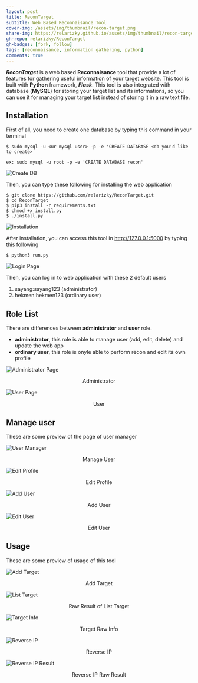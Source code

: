 ```yaml
---
layout: post
title: ReconTarget
subtitle: Web Based Reconnaisance Tool
cover-img: /assets/img/thumbnail/recon-target.png
share-img: https://relarizky.github.io/assets/img/thumbnail/recon-target.png
gh-repo: relarizky/ReconTarget
gh-badges: [fork, follow]
tags: [reconnaisance, information gathering, python]
comments: true
---
```


***ReconTarget*** is a web based __Reconnaisance__ tool that provide a lot of features for gathering useful information of your target website. This tool is built with __Python__ framework, ***Flask***. This tool is also integrated with database (__MySQL__) for storing your target list and its informations, so you can use it for managing your target list instead of storing it in a raw text file.

## Installation

First of all, you need to create one database by typing this command in your terminal

```
$ sudo mysql -u <ur mysql user> -p -e 'CREATE DATABASE <db you'd like to create>

ex: sudo mysql -u root -p -e 'CREATE DATABASE recon'
```

![Create DB](/assets/img/post/recontarget-createdb.png)

Then, you can type these following for installing the web application

```
$ git clone https://github.com/relarizky/ReconTarget.git
$ cd ReconTarget
$ pip3 install -r requirements.txt
$ chmod +x install.py
$ ./install.py
```

![Installation](/assets/img/post/recontarget-install.png)

After installation, you can access this tool in http://127.0.0.1:5000 by typing this following

```
$ python3 run.py
```

![Login Page](/assets/img/post/recontarget-login.png)

Then, you can log in to web application with these 2 default users

1. sayang:sayang123 (administrator)
2. hekmen:hekmen123 (ordinary user)

## Role List

There are differences between __administrator__ and __user__ role.

- __administrator__, this role is able to manage user (add, edit, delete) and update the web app
- __ordinary user__, this role is onyle able to perform recon and edit its own profile

![Administrator Page](/assets/img/post/recontarget-administrator.png)
<p align='center'>Administrator</p>

![User Page](/assets/img/post/recontarget-user.png)
<p align='center'>User</p>

## Manage user

These are some preview of the page of user manager

![User Manager](/assets/img/post/recontarget-manageuser.png)
<p align='center'>Manage User</p>

![Edit Profile](/assets/img/post/recontarget-editprofile.png)
<p align='center'>Edit Profile</p>

![Add User](/assets/img/post/recontarget-adduser.png)
<p align='center'>Add User</p>

![Edit User](/assets/img/post/recontarget-edituser.png)
<p align='center'>Edit User</p>

## Usage

These are some preview of usage of this tool

![Add Target](/assets/img/post/recontarget-addtarget.png)
<p align='center'>Add Target</p>

![List Target](/assets/img/post/recontarget-listtargetrawlist.png)
<p align='center'>Raw Result of List Target</p>

![Target Info](/assets/img/post/recontarget-targetrawinfo.png)
<p align='center'>Target Raw Info</p>

![Reverse IP](/assets/img/post/recontarget-revip.png)
<p align='center'>Reverse IP</p>

![Reverse IP Result](/assets/img/post/recontarget-revipresult.png)
<p align='center'>Reverse IP Raw Result</p>
